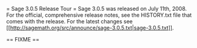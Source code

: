 = Sage 3.0.5 Release Tour =
Sage 3.0.5 was released on July 11th, 2008. For the official, comprehensive release notes, see the HISTORY.txt file that comes with the release. For the latest changes see [[http://sagemath.org/src/announce/sage-3.0.5.txt|sage-3.0.5.txt]].

== FIXME ==
